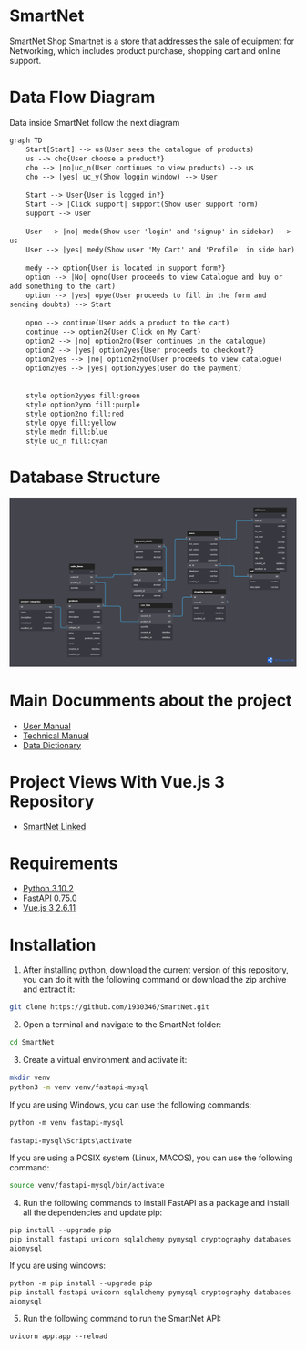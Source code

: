 # SmartNet
SmartNet Shop
Smartnet is a store that addresses the sale of equipment for Networking, which includes product purchase, shopping cart and online support.

# Data Flow Diagram
Data inside SmartNet follow the next diagram


<style>
    .mermaid svg { height: auto; }
</style>
```mermaid
graph TD
    Start[Start] --> us(User sees the catalogue of products)
    us --> cho{User choose a product?}
    cho --> |no|uc_n(User continues to view products) --> us
    cho --> |yes| uc_y(Show loggin window) --> User

    Start --> User{User is logged in?}
    Start --> |Click support| support(Show user support form) 
    support --> User
    
    User --> |no| medn(Show user 'login' and 'signup' in sidebar) --> us
    User --> |yes| medy(Show user 'My Cart' and 'Profile' in side bar)

    medy --> option{User is located in support form?}
    option --> |No| opno(User proceeds to view Catalogue and buy or add something to the cart)
    option --> |yes| opye(User proceeds to fill in the form and sending doubts) --> Start

    opno --> continue(User adds a product to the cart) 
    continue --> option2{User Click on My Cart}
    option2 --> |no| option2no(User continues in the catalogue)
    option2 --> |yes| option2yes{User proceeds to checkout?}
    option2yes --> |no| option2yno(User proceeds to view catalogue)
    option2yes --> |yes| option2yyes(User do the payment)

    
    style option2yyes fill:green
    style option2yno fill:purple
    style option2no fill:red
    style opye fill:yellow
    style medn fill:blue
    style uc_n fill:cyan
```

# Database Structure
![Database Structure](images/SmartNet_DB.png?usp=sharing)

# Main Documments about the project
- [User Manual](https://docs.google.com/document/d/1wE1DHkAu4ugy5N33-zZ9PHl6b_Hnhioj5LsaL3ywKuo/edit#heading=h.pmga95mf8jh2)
- [Technical Manual](https://docs.google.com/document/d/157dtyjpNEqb3ve3SpynsqxhJk_geGqIQRruogzvvZX0/edit?usp=sharing)
- [Data Dictionary](https://drive.google.com/file/d/1oAJAEBAfMfc9hIrT_wIkq7Z9ojCXjpAE/view)

# Project Views With Vue.js 3 Repository
- [SmartNet Linked](https://github.com/Dinotator/yorick)
# Requirements
- [Python 3.10.2](https://www.python.org/ "Python latest version")
- [FastAPI 0.75.0](https://fastapi.tiangolo.com/ "FastAPI latest version")
- [Vue.js 3 2.6.11](https://vuejs.org/ "Vue latest version")

# Installation
1. After installing python, download the current version of this repository, you can do it with the following command or download the zip archive and extract it:
``` bash
git clone https://github.com/1930346/SmartNet.git
```
2. Open a terminal and navigate to the SmartNet folder:
``` bash
cd SmartNet
```
3. Create a virtual environment and activate it:
```bash
mkdir venv
python3 -m venv venv/fastapi-mysql
```
If you are using Windows, you can use the following commands:
```pwsh
python -m venv fastapi-mysql

fastapi-mysql\Scripts\activate

```
If you are using a POSIX system (Linux, MACOS), you can use the following command:
```bash
source venv/fastapi-mysql/bin/activate
```
4. Run the following commands to install FastAPI as a package and install all the dependencies and update pip:
``` pwsh
pip install --upgrade pip
pip install fastapi uvicorn sqlalchemy pymysql cryptography databases aiomysql
```
If you are using windows:
``` pwsh
python -m pip install --upgrade pip
pip install fastapi uvicorn sqlalchemy pymysql cryptography databases aiomysql

```
   
5. Run the following command to run the SmartNet API:
``` pwsh
uvicorn app:app --reload
```
